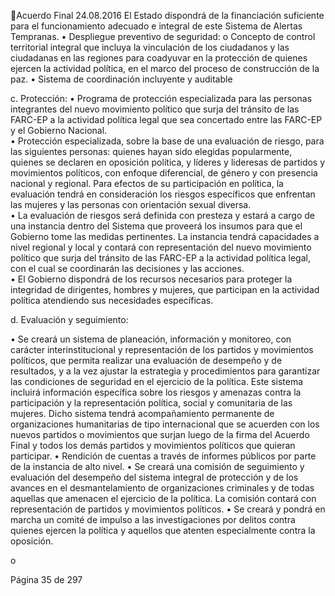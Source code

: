 Acuerdo Final 
24.08.2016 
El Estado dispondrá de la financiación suficiente para el funcionamiento adecuado e 
integral de este Sistema de Alertas Tempranas. 
• Despliegue preventivo de seguridad: 
o Concepto de control territorial integral que incluya la vinculación de los ciudadanos y 
las ciudadanas en las regiones para coadyuvar en la protección de quienes ejercen la 
actividad política, en el marco del proceso de construcción de la paz. 
• Sistema de coordinación incluyente y auditable 
 
c. Protección: 
• Programa de protección especializada para las personas integrantes del nuevo movimiento 
político que surja del tránsito de las FARC-EP a la actividad política legal que sea concertado 
entre las FARC-EP y el Gobierno Nacional.  
• Protección  especializada,  sobre  la  base  de  una  evaluación  de  riesgo,  para  las  siguientes 
personas:  quienes  hayan  sido  elegidas  popularmente,  quienes  se  declaren  en  oposición 
política, y líderes y lideresas de partidos y movimientos políticos, con enfoque diferencial, de 
género  y  con  presencia  nacional  y  regional.  Para  efectos  de  su  participación  en  política,  la 
evaluación  tendrá  en  consideración  los  riesgos  específicos  que  enfrentan  las  mujeres  y  las 
personas con orientación sexual diversa.   
• La evaluación de riesgos será definida con presteza y estará a cargo de una instancia dentro 
del Sistema que proveerá los insumos para que el Gobierno tome las medidas pertinentes. La 
instancia tendrá capacidades a nivel regional y local y contará con representación del nuevo 
movimiento político que surja del tránsito de las FARC-EP a la actividad política legal, con el 
cual se coordinarán las decisiones y las acciones.  
• El Gobierno dispondrá de los recursos necesarios para proteger la integridad de dirigentes, 
hombres  y  mujeres,  que  participan  en  la  actividad  política  atendiendo  sus  necesidades 
específicas.  
 
d. Evaluación y seguimiento: 
 
• Se creará un sistema de planeación, información y monitoreo, con carácter interinstitucional 
y representación de los partidos y movimientos políticos, que permita realizar una evaluación 
de  desempeño  y  de  resultados,  y  a  la  vez  ajustar  la  estrategia  y  procedimientos  para 
garantizar  las  condiciones  de  seguridad  en  el  ejercicio  de  la  política.  Este  sistema  incluirá 
información  específica  sobre  los  riesgos  y  amenazas  contra  la  participación  y  la 
representación  política,  social  y  comunitaria  de  las  mujeres.  Dicho  sistema  tendrá 
acompañamiento permanente de organizaciones humanitarias de tipo internacional que se 
acuerden con los nuevos partidos o movimientos que surjan luego de la firma del Acuerdo 
Final y todos los demás partidos y movimientos políticos que quieran participar. 
• Rendición de cuentas a través de informes públicos por parte de la instancia de alto nivel. 
• Se creará una comisión de seguimiento y evaluación del desempeño del sistema integral de 
protección y de los avances en el desmantelamiento de organizaciones criminales y de todas 
aquellas que amenacen el ejercicio de la política. La comisión contará con representación de 
partidos y movimientos políticos. 
• Se creará y pondrá en marcha un comité de impulso a las investigaciones por delitos contra 
quienes ejercen la política y aquellos que atenten especialmente contra la oposición.  
 
o

Página 35 de 297 
 

